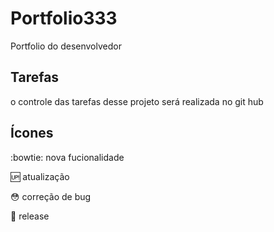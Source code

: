 # Portfolio333


Portfolio do desenvolvedor


## Tarefas


o controle das tarefas desse projeto será realizada no git hub

## Ícones



:bowtie: nova fucionalidade

:up: atualização


:flushed: correção de bug

:checkered_flag: release


 

